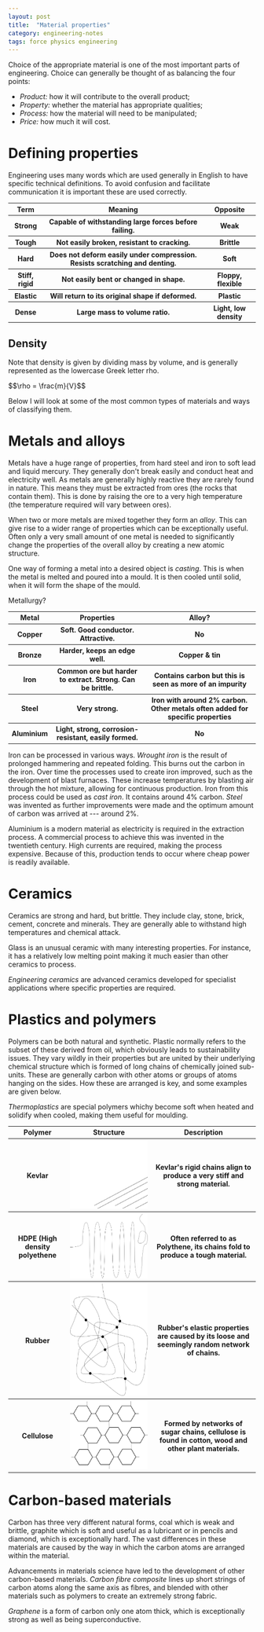 ```yaml
---
layout: post
title:  "Material properties"
category: engineering-notes
tags: force physics engineering
---
```


Choice of the appropriate material is one of the most important parts
of engineering. Choice can generally be thought of as balancing the
four points:

* *Product:* how it will contribute to the overall product;
* *Property:* whether the material has appropriate qualities;
* *Process:* how the material will need to be manipulated;
* *Price:* how much it will cost.

# Defining properties

Engineering uses many words which are used generally in English to
have specific technical definitions. To avoid confusion and facilitate
communication it is important these are used correctly.

<table>
	<thead><tr><th>Term</th>
		   <th>Meaning</th>
		   <th>Opposite</th>
	</tr></thead>
	<tbody><tr>
		<th>Strong</th>
		<th>Capable of withstanding large forces before failing.</th>
		<th>Weak</th>
	</tr><tr>
		<th>Tough</th>
		<th>Not easily broken, resistant to cracking.</th>
		<th>Brittle</th>
	</tr><tr>
		<th>Hard</th>
		<th>Does not deform easily under compression. Resists scratching and denting.</th>
		<th>Soft</th>
	</tr><tr>
		<th>Stiff, rigid</th>
		<th>Not easily bent or changed in shape.</th>
		<th>Floppy, flexible</th>
	</tr><tr>
		<th>Elastic</th>
		<th>Will return to its original shape if deformed.</th>
		<th>Plastic</th>
	</tr><tr>
		<th>Dense</th>
		<th>Large mass to volume ratio.</th>
		<th>Light, low density</th>
	</tr></tbody>
</table>

## Density

Note that density is given by dividing mass by volume, and is
generally represented as the lowercase Greek letter rho.

<div class="important-note">$$\rho = \frac{m}{V}$$</div>

Below I will look at some of the most common types of
materials and ways of classifying them.

# Metals and alloys

Metals have a huge range of properties, from hard steel and iron to
soft lead and liquid mercury. They generally don't break easily and
conduct heat and electricity well. As metals are generally highly
reactive they are rarely found in nature. This means they must be
extracted from ores (the rocks that contain them). This is done by
raising the ore to a very high temperature (the temperature required
will vary between ores).

When two or more metals are mixed together they form an _alloy_. This
can give rise to a wider range of properties which can be
exceptionally useful. Often only a very small amount of one metal is
needed to significantly change the properties of the overall alloy by
creating a new atomic structure.

One way of forming a metal into a desired object is _casting_. This is
when the metal is melted and poured into a mould. It is then cooled
until solid, when it will form the shape of the mould.

Metallurgy?

<table>
	<thead><tr><th>Metal</th>
		   <th>Properties</th>
		   <th>Alloy?</th>
	</tr></thead>
	<tbody><tr>
		<th>Copper</th>
		<th>Soft. Good conductor. Attractive.</th>
		<th>No</th>
	</tr><tr>
		<th>Bronze</th>
		<th>Harder, keeps an edge well.</th>
		<th>Copper & tin</th>
	</tr><tr>
		<th>Iron</th>
		<th>Common ore but harder to extract. Strong. Can be brittle.</th>
		<th>Contains carbon but this is seen as more of an impurity</th>
	</tr><tr>
		<th>Steel</th>
		<th>Very strong.</th>
		<th>Iron with around 2% carbon. Other metals often added for specific properties</th>
	</tr><tr>
		<th>Aluminium</th>
		<th>Light, strong, corrosion-resistant, easily formed.</th>
		<th>No</th>
	</tr></tbody>
</table>

Iron can be processed in various ways. *Wrought iron* is the result of
prolonged hammering and repeated folding. This burns out the carbon in
the iron. Over time the processes used to create iron improved, such
as the development of blast furnaces. These increase temperatures by
blasting air through the hot mixture, allowing for continuous
production. Iron from this process could be used as *cast iron*. It
contains around 4% carbon. *Steel* was invented as further
improvements were made and the optimum amount of carbon was arrived at
--- around 2%.

Aluminium is a modern material as electricity is required in the
extraction process. A commercial process to achieve this was invented
in the twentieth century. High currents are required, making the
process expensive. Because of this, production tends to occur where
cheap power is readily available.

# Ceramics

Ceramics are strong and hard, but brittle. They include clay, stone,
brick, cement, concrete and minerals. They are generally able to
withstand high temperatures and chemical attack.

Glass is an unusual ceramic with many interesting properties. For
instance, it has a relatively low melting point making it much easier
than other ceramics to process.

_Engineering ceramics_ are advanced ceramics developed for specialist
applications where specific properties are required.

# Plastics and polymers

Polymers can be both natural and synthetic. Plastic normally refers to
the subset of these derived from oil, which obviously leads to
sustainability issues. They vary wildly in their properties but are
united by their underlying chemical structure which is formed of long
chains of chemically joined sub-units. These are generally carbon with
other atoms or groups of atoms hanging on the sides. How these are
arranged is key, and some examples are given below.

_Thermoplastics_ are special polymers whichy become soft when heated
and solidify when cooled, making them useful for moulding.

<table>
	<thead><tr><th>Polymer</th>
	           <th>Structure</th>
		   <th>Description</th>
	</tr></thead>
	<tbody><tr>
		<th>Kevlar</th>
		<th><img alt="Kevlar structure" src="/img/kevlar-structure.png" /></th>
		<th>Kevlar's rigid chains align to produce a very stiff
		    and strong material.</th>
		</tr><tr>
		<th>HDPE (High density polyethene</th>
		<th><img alt="HDPE structure" src="/img/hdpe-structure.png" /></th>
		<th>Often referred to as Polythene, its chains fold to produce
		    a tough material.</th>
		</tr><tr>
		<th>Rubber</th>
		<th><img alt="Rubber structure" src="/img/rubber-structure.png" /></th>
		<th>Rubber's elastic properties are caused by its loose and
		    seemingly random network of chains.</th>
		</tr><tr>
		<th>Cellulose</th>
		<th><img alt="Cellulose structure" src="/img/cellulose-structure.png" /></th>
		<th>Formed by networks of sugar chains, cellulose is found in
		    cotton, wood and other plant materials.</th>
	</tr></tbody>
</table>

# Carbon-based materials

Carbon has three very different natural forms, coal which is weak and
brittle, graphite which is soft and useful as a lubricant or in
pencils and diamond, which is exceptionally hard. The vast differences
in these materials are caused by the way in which the carbon atoms are
arranged within the material.

Advancements in materials science have led to the development of other
carbon-based materials. *Carbon fibre composite* lines up short
strings of carbon atoms along the same axis as fibres, and blended
with other materials such as polymers to create an extremely strong
fabric.

*Graphene* is a form of carbon only one atom thick, which is
 exceptionally strong as well as being superconductive.